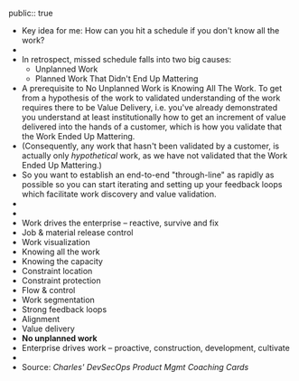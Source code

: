 public:: true

- Key idea for me: How can you hit a schedule if you don't know all the work?
-
- In retrospect, missed schedule falls into two big causes:
	- Unplanned Work
	- Planned Work That Didn't End Up Mattering
- A prerequisite to No Unplanned Work is Knowing All The Work. To get from a hypothesis of the work to validated understanding of the work requires there to be Value Delivery, i.e. you've already demonstrated you understand at least institutionally how to get an increment of value delivered into the hands of a customer, which is how you validate that the Work Ended Up Mattering.
- (Consequently, any work that hasn't been validated by a customer, is actually only *hypothetical* work, as we have not validated that the Work Ended Up Mattering.)
- So you want to establish an end-to-end "through-line" as rapidly as possible so you can start iterating and setting up your feedback loops which facilitate work discovery and value validation.
-
-
- Work drives the enterprise – reactive, survive and fix
- Job & material release control
- Work visualization
- Knowing all the work
- Knowing the capacity
- Constraint location
- Constraint protection
- Flow & control
- Work segmentation
- Strong feedback loops
- Alignment
- Value delivery
- **No unplanned work**
- Enterprise drives work – proactive, construction, development, cultivate
-
- Source: *Charles' DevSecOps Product Mgmt Coaching Cards*